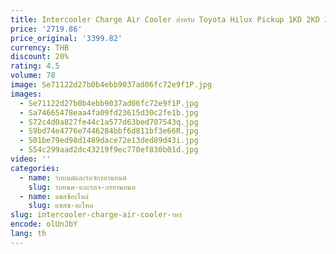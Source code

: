 ```yaml
---
title: Intercooler Charge Air Cooler สําหรับ Toyota Hilux Pickup 1KD 2KD 2004-2015 17940-0L030 17940-0L060 179400 L030 179400 L060
price: '2719.86'
price_original: '3399.82'
currency: THB
discount: 20%
rating: 4.5
volume: 78
image: Se71122d27b0b4ebb9037ad06fc72e9f1P.jpg
images:
  - Se71122d27b0b4ebb9037ad06fc72e9f1P.jpg
  - Sa74665478eaa4fa09fd23615d30c2fe1b.jpg
  - S72c4d0a827fe44c1a577d63bed707543q.jpg
  - S9bd74e4776e7446284bbf6d811bf3e66R.jpg
  - S01be79ed98d1489dace72e13ded89d43i.jpg
  - S54c299aad2dc43219f9ec770ef830b01d.jpg
video: ''
categories:
  - name: รถยนต์และรถจักรยานยนต์
    slug: รถยนต-และรถจ-กรยานยนต
  - name: แชสซีอะไหล่
    slug: แชสซ-อะไหล
slug: intercooler-charge-air-cooler-าหร
encode: olUnJbY
lang: th
---
```

  